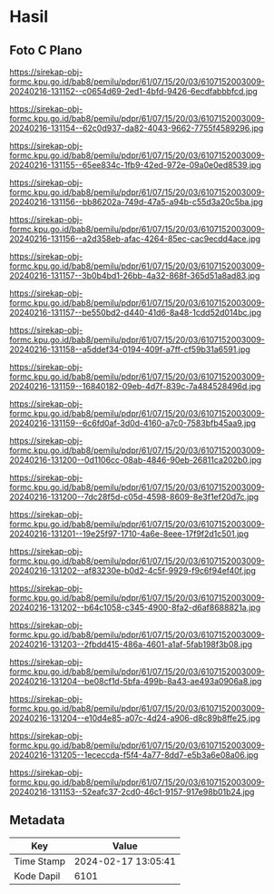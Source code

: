# Hasil

## Foto C Plano

https://sirekap-obj-formc.kpu.go.id/bab8/pemilu/pdpr/61/07/15/20/03/6107152003009-20240216-131152--c0654d69-2ed1-4bfd-9426-6ecdfabbbfcd.jpg

https://sirekap-obj-formc.kpu.go.id/bab8/pemilu/pdpr/61/07/15/20/03/6107152003009-20240216-131154--62c0d937-da82-4043-9662-7755f4589296.jpg

https://sirekap-obj-formc.kpu.go.id/bab8/pemilu/pdpr/61/07/15/20/03/6107152003009-20240216-131155--65ee834c-1fb9-42ed-972e-09a0e0ed8539.jpg

https://sirekap-obj-formc.kpu.go.id/bab8/pemilu/pdpr/61/07/15/20/03/6107152003009-20240216-131156--bb86202a-749d-47a5-a94b-c55d3a20c5ba.jpg

https://sirekap-obj-formc.kpu.go.id/bab8/pemilu/pdpr/61/07/15/20/03/6107152003009-20240216-131156--a2d358eb-afac-4264-85ec-cac9ecdd4ace.jpg

https://sirekap-obj-formc.kpu.go.id/bab8/pemilu/pdpr/61/07/15/20/03/6107152003009-20240216-131157--3b0b4bd1-26bb-4a32-868f-365d51a8ad83.jpg

https://sirekap-obj-formc.kpu.go.id/bab8/pemilu/pdpr/61/07/15/20/03/6107152003009-20240216-131157--be550bd2-d440-41d6-8a48-1cdd52d014bc.jpg

https://sirekap-obj-formc.kpu.go.id/bab8/pemilu/pdpr/61/07/15/20/03/6107152003009-20240216-131158--a5ddef34-0194-409f-a7ff-cf59b31a6591.jpg

https://sirekap-obj-formc.kpu.go.id/bab8/pemilu/pdpr/61/07/15/20/03/6107152003009-20240216-131159--16840182-09eb-4d7f-839c-7a484528496d.jpg

https://sirekap-obj-formc.kpu.go.id/bab8/pemilu/pdpr/61/07/15/20/03/6107152003009-20240216-131159--6c6fd0af-3d0d-4160-a7c0-7583bfb45aa9.jpg

https://sirekap-obj-formc.kpu.go.id/bab8/pemilu/pdpr/61/07/15/20/03/6107152003009-20240216-131200--0d1106cc-08ab-4846-90eb-26811ca202b0.jpg

https://sirekap-obj-formc.kpu.go.id/bab8/pemilu/pdpr/61/07/15/20/03/6107152003009-20240216-131200--7dc28f5d-c05d-4598-8609-8e3f1ef20d7c.jpg

https://sirekap-obj-formc.kpu.go.id/bab8/pemilu/pdpr/61/07/15/20/03/6107152003009-20240216-131201--19e25f97-1710-4a6e-8eee-17f9f2d1c501.jpg

https://sirekap-obj-formc.kpu.go.id/bab8/pemilu/pdpr/61/07/15/20/03/6107152003009-20240216-131202--af83230e-b0d2-4c5f-9929-f9c6f94ef40f.jpg

https://sirekap-obj-formc.kpu.go.id/bab8/pemilu/pdpr/61/07/15/20/03/6107152003009-20240216-131202--b64c1058-c345-4900-8fa2-d6af8688821a.jpg

https://sirekap-obj-formc.kpu.go.id/bab8/pemilu/pdpr/61/07/15/20/03/6107152003009-20240216-131203--2fbdd415-486a-4601-a1af-5fab198f3b08.jpg

https://sirekap-obj-formc.kpu.go.id/bab8/pemilu/pdpr/61/07/15/20/03/6107152003009-20240216-131204--be08cf1d-5bfa-499b-8a43-ae493a0906a8.jpg

https://sirekap-obj-formc.kpu.go.id/bab8/pemilu/pdpr/61/07/15/20/03/6107152003009-20240216-131204--e10d4e85-a07c-4d24-a906-d8c89b8ffe25.jpg

https://sirekap-obj-formc.kpu.go.id/bab8/pemilu/pdpr/61/07/15/20/03/6107152003009-20240216-131205--1ececcda-f5f4-4a77-8dd7-e5b3a6e08a06.jpg

https://sirekap-obj-formc.kpu.go.id/bab8/pemilu/pdpr/61/07/15/20/03/6107152003009-20240216-131153--52eafc37-2cd0-46c1-9157-917e98b01b24.jpg


## Metadata

| Key        | Value               |
| ---------- | ------------------- |
| Time Stamp | 2024-02-17 13:05:41 |
| Kode Dapil | 6101                |




